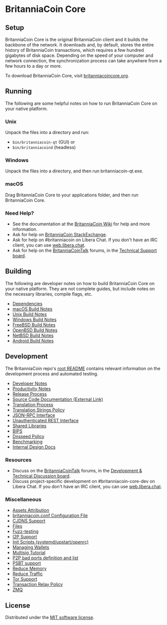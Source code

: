 BritanniaCoin Core
=============

Setup
---------------------
BritanniaCoin Core is the original BritanniaCoin client and it builds the backbone of the network. It downloads and, by default, stores the entire history of BritanniaCoin transactions, which requires a few hundred gigabytes of disk space. Depending on the speed of your computer and network connection, the synchronization process can take anywhere from a few hours to a day or more.

To download BritanniaCoin Core, visit [britanniacoincore.org](https://britanniacoincore.org/en/download/).

Running
---------------------
The following are some helpful notes on how to run BritanniaCoin Core on your native platform.

### Unix

Unpack the files into a directory and run:

- `bin/britanniacoin-qt` (GUI) or
- `bin/britanniacoind` (headless)

### Windows

Unpack the files into a directory, and then run britanniacoin-qt.exe.

### macOS

Drag BritanniaCoin Core to your applications folder, and then run BritanniaCoin Core.

### Need Help?

* See the documentation at the [BritanniaCoin Wiki](https://en.britanniacoin.it/wiki/Main_Page)
for help and more information.
* Ask for help on [BritanniaCoin StackExchange](https://britanniacoin.stackexchange.com).
* Ask for help on #britanniacoin on Libera Chat. If you don't have an IRC client, you can use [web.libera.chat](https://web.libera.chat/#britanniacoin).
* Ask for help on the [BritanniaCoinTalk](https://britanniacointalk.org/) forums, in the [Technical Support board](https://britanniacointalk.org/index.php?board=4.0).

Building
---------------------
The following are developer notes on how to build BritanniaCoin Core on your native platform. They are not complete guides, but include notes on the necessary libraries, compile flags, etc.

- [Dependencies](dependencies.md)
- [macOS Build Notes](build-osx.md)
- [Unix Build Notes](build-unix.md)
- [Windows Build Notes](build-windows.md)
- [FreeBSD Build Notes](build-freebsd.md)
- [OpenBSD Build Notes](build-openbsd.md)
- [NetBSD Build Notes](build-netbsd.md)
- [Android Build Notes](build-android.md)

Development
---------------------
The BritanniaCoin repo's [root README](/README.md) contains relevant information on the development process and automated testing.

- [Developer Notes](developer-notes.md)
- [Productivity Notes](productivity.md)
- [Release Process](release-process.md)
- [Source Code Documentation (External Link)](https://doxygen.britanniacoincore.org/)
- [Translation Process](translation_process.md)
- [Translation Strings Policy](translation_strings_policy.md)
- [JSON-RPC Interface](JSON-RPC-interface.md)
- [Unauthenticated REST Interface](REST-interface.md)
- [Shared Libraries](shared-libraries.md)
- [BIPS](bips.md)
- [Dnsseed Policy](dnsseed-policy.md)
- [Benchmarking](benchmarking.md)
- [Internal Design Docs](design/)

### Resources
* Discuss on the [BritanniaCoinTalk](https://britanniacointalk.org/) forums, in the [Development & Technical Discussion board](https://britanniacointalk.org/index.php?board=6.0).
* Discuss project-specific development on #britanniacoin-core-dev on Libera Chat. If you don't have an IRC client, you can use [web.libera.chat](https://web.libera.chat/#britanniacoin-core-dev).

### Miscellaneous
- [Assets Attribution](assets-attribution.md)
- [britanniacoin.conf Configuration File](britanniacoin-conf.md)
- [CJDNS Support](cjdns.md)
- [Files](files.md)
- [Fuzz-testing](fuzzing.md)
- [I2P Support](i2p.md)
- [Init Scripts (systemd/upstart/openrc)](init.md)
- [Managing Wallets](managing-wallets.md)
- [Multisig Tutorial](multisig-tutorial.md)
- [P2P bad ports definition and list](p2p-bad-ports.md)
- [PSBT support](psbt.md)
- [Reduce Memory](reduce-memory.md)
- [Reduce Traffic](reduce-traffic.md)
- [Tor Support](tor.md)
- [Transaction Relay Policy](policy/README.md)
- [ZMQ](zmq.md)

License
---------------------
Distributed under the [MIT software license](/COPYING).
